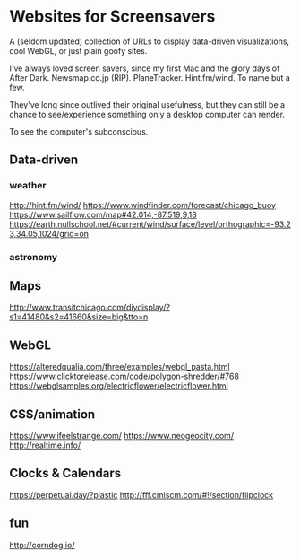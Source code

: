 # Websites for Screensavers
 A (seldom updated) collection of URLs to display data-driven visualizations, cool WebGL, or just plain goofy sites.
 
 I've always loved screen savers, since my first Mac and the glory days of After Dark.  Newsmap.co.jp (RIP).  PlaneTracker.  Hint.fm/wind.  To name but a few.
 
 They've long since outlived their original usefulness, but they can still be a chance to see/experience something only a desktop computer can render.
 
 To see the computer's subconscious.
 
## Data-driven

### weather
http://hint.fm/wind/
https://www.windfinder.com/forecast/chicago_buoy
https://www.sailflow.com/map#42.014,-87.519,9,18
https://earth.nullschool.net/#current/wind/surface/level/orthographic=-93.23,34.05,1024/grid=on

### astronomy

## Maps
http://www.transitchicago.com/diydisplay/?s1=41480&s2=41660&size=big&tto=n

## WebGL
https://alteredqualia.com/three/examples/webgl_pasta.html
https://www.clicktorelease.com/code/polygon-shredder/#768
https://webglsamples.org/electricflower/electricflower.html

## CSS/animation
https://www.ifeelstrange.com/
https://www.neogeocity.com/
http://realtime.info/

## Clocks & Calendars
https://perpetual.day/?plastic
http://fff.cmiscm.com/#!/section/flipclock

## fun
http://corndog.io/
